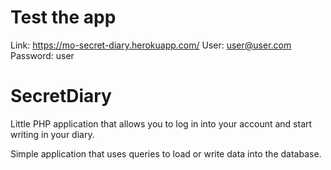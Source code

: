 # Test the app
Link: https://mo-secret-diary.herokuapp.com/
User: user@user.com
Password: user

# SecretDiary
Little PHP application that allows you to log in into your account and start writing in your diary.

Simple application that uses queries to load or write data into the database.
